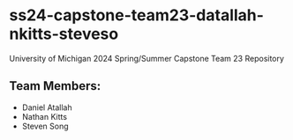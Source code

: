 # ss24-capstone-team23-datallah-nkitts-steveso
University of Michigan 2024 Spring/Summer Capstone Team 23 Repository 

## Team Members:
 - Daniel Atallah
 - Nathan Kitts
 - Steven Song

